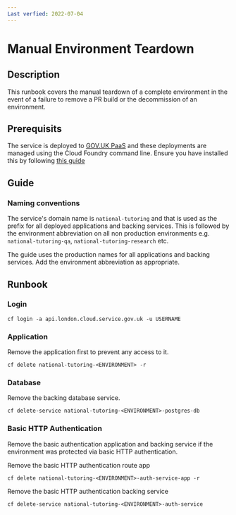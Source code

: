 ```yaml
---
Last verfied: 2022-07-04
---
```


# Manual Environment Teardown

## Description

This runbook covers the manual teardown of a complete environment in the event of a failure to remove a PR build or the decommission of an environment.

## Prerequisits

The service is deployed to [GOV.UK PaaS](https://www.cloud.service.gov.uk/) and these deployments are managed using the Cloud Foundry command line. Ensure you have installed this by following [this guide](https://docs.cloud.service.gov.uk/get_started.html#set-up-the-cloud-foundry-command-line)

## Guide

### Naming conventions

The service's domain name is `national-tutoring` and that is used as the prefix for all deployed applications and backing services. This is followed by the environment abbreviation on all non production environments e.g. `national-tutoring-qa`, `national-tutoring-research` etc.

The guide uses the production names for all applications and backing services. Add the environment abbreviation as appropriate.

## Runbook

### Login

```
cf login -a api.london.cloud.service.gov.uk -u USERNAME
```

### Application

Remove the application first to prevent any access to it.

```
cf delete national-tutoring-<ENVIRONMENT> -r
```

### Database

Remove the backing database service. 

```
cf delete-service national-tutoring-<ENVIRONMENT>-postgres-db
```

### Basic HTTP Authentication

Remove the basic authentication application and backing service if the environment was protected via basic HTTP authentication.

Remove the basic HTTP authentication route app

```
cf delete national-tutoring-<ENVIRONMENT>-auth-service-app -r
```

Remove the basic HTTP authentication backing service

```
cf delete-service national-tutoring-<ENVIRONMENT>-auth-service
```